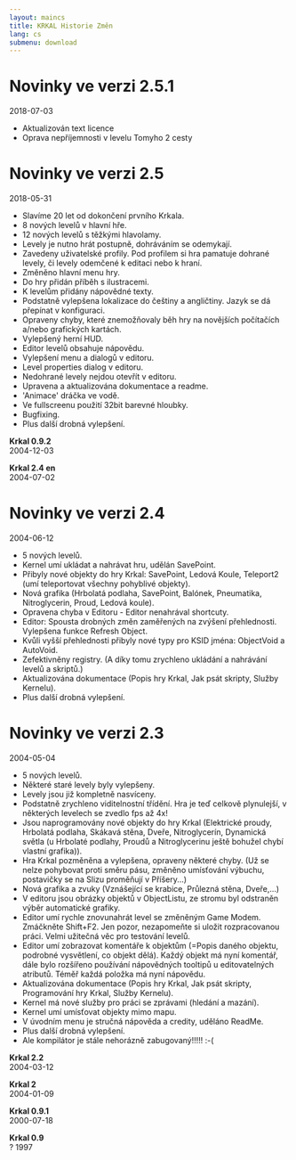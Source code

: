```yaml
---
layout: maincs
title: KRKAL Historie Změn
lang: cs
submenu: download
---
```

# Novinky ve verzi 2.5.1

2018-07-03

* Aktualizován text licence
* Oprava nepříjemnosti v levelu Tomyho 2 cesty

# Novinky ve verzi 2.5

2018-05-31

* Slavíme 20 let od dokončení prvního Krkala.
* 8 nových levelů v hlavní hře.
* 12 nových levelů s těžkými hlavolamy.
* Levely je nutno hrát postupně, dohráváním se odemykají. 
* Zavedeny uživatelské profily. Pod profilem si hra pamatuje dohrané levely, či levely odemčené k editaci nebo k hraní.
* Změněno hlavní menu hry.
* Do hry přidán příběh s ilustracemi.
* K levelům přidány nápovědné texty.
* Podstatně vylepšena lokalizace do češtiny a angličtiny. Jazyk se dá přepínat v konfiguraci.
* Opraveny chyby, které znemožňovaly běh hry na novějších počítačích a/nebo grafických kartách.
* Vylepšený herní HUD.
* Editor levelů obsahuje nápovědu.
* Vylepšení menu a dialogů v editoru.
* Level properties dialog v editoru.
* Nedohrané levely nejdou otevřít v editoru.
* Upravena a aktualizována dokumentace a readme.
* 'Animace' dráčka ve vodě.
* Ve fullscreenu použití 32bit barevné hloubky.
* Bugfixing.
* Plus další drobná vylepšení.

**Krkal 0.9.2**  
2004-12-03

**Krkal 2.4 en**  
2004-07-02  

# Novinky ve verzi 2.4

2004-06-12  

* 5 nových levelů.
* Kernel umí ukládat a nahrávat hru, udělán SavePoint.
* Přibyly nové objekty do hry Krkal: SavePoint, Ledová Koule, Teleport2 (umí teleportovat všechny pohyblivé objekty).
* Nová grafika (Hrbolatá podlaha, SavePoint, Balónek, Pneumatika, Nitroglycerin, Proud, Ledová koule).
* Opravena chyba v Editoru - Editor nenahrával shortcuty.
* Editor: Spousta drobných změn zaměřených na zvýšení přehlednosti. Vylepšena funkce Refresh Object.
* Kvůli vyšší přehlednosti přibyly nové typy pro KSID jména: ObjectVoid a AutoVoid.
* Zefektivněny registry. (A díky tomu zrychleno ukládání a nahrávání levelů a skriptů.)
* Aktualizována dokumentace (Popis hry Krkal, Jak psát skripty, Služby Kernelu).
* Plus další drobná vylepšení.

# Novinky ve verzi 2.3

2004-05-04

* 5 nových levelů.
* Některé staré levely byly vylepšeny.
* Levely jsou již kompletně nasvíceny.
* Podstatně zrychleno viditelnostní třídění. Hra je teď celkově plynulejší, v některých levelech se zvedlo fps až 4x!
* Jsou naprogramovány nové objekty do hry Krkal (Elektrické proudy, Hrbolatá podlaha, Skákavá stěna, Dveře, Nitroglycerín, Dynamická světla (u Hrbolaté podlahy, Proudů a Nitroglycerinu ještě bohužel chybí vlastní grafika)).
* Hra Krkal pozměněna a vylepšena, opraveny některé chyby. (Už se nelze pohybovat proti směru pásu, změněno umísťování výbuchu, postavičky se na Slizu proměňují v Příšery...)
* Nová grafika a zvuky (Vznášející se krabice, Průlezná stěna, Dveře,...)
* V editoru jsou obrázky objektů v ObjectListu, ze stromu byl odstraněn výběr automatické grafiky.
* Editor umí rychle znovunahrát level se změněným Game Modem. Zmáčkněte Shift+F2. Jen pozor, nezapomeňte si uložit rozpracovanou práci. Velmi užitečná věc pro testování levelů.
* Editor umí zobrazovat komentáře k objektům (=Popis daného objektu, podrobné vysvětlení, co objekt dělá). Každý objekt má nyní komentář, dále bylo rozšířeno používání nápovědných tooltipů u editovatelných atributů. Téměř každá položka má nyní nápovědu.
* Aktualizována dokumentace (Popis hry Krkal, Jak psát skripty, Programování hry Krkal, Služby Kernelu).
* Kernel má nové služby pro práci se zprávami (hledání a mazání).
* Kernel umí umísťovat objekty mimo mapu.
* V úvodním menu je stručná nápověda a credity, uděláno ReadMe.
* Plus další drobná vylepšení.
* Ale kompilátor je stále nehorázně zabugovaný!!!!! :-(

**Krkal 2.2**  
2004-03-12  

**Krkal 2**  
2004-01-09  

**Krkal 0.9.1**  
2000-07-18

**Krkal 0.9**  
? 1997
